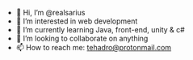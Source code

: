 - 👋 Hi, I’m @realsarius
- 👀 I’m interested in web development
- 🌱 I’m currently learning Java, front-end, unity & c#
- 💞️ I’m looking to collaborate on anything
- 📫 How to reach me: tehadro@protonmail.com

<!---
realsarius/realsarius is a ✨ special ✨ repository because its `README.md` (this file) appears on your GitHub profile.
You can click the Preview link to take a look at your changes.
--->
